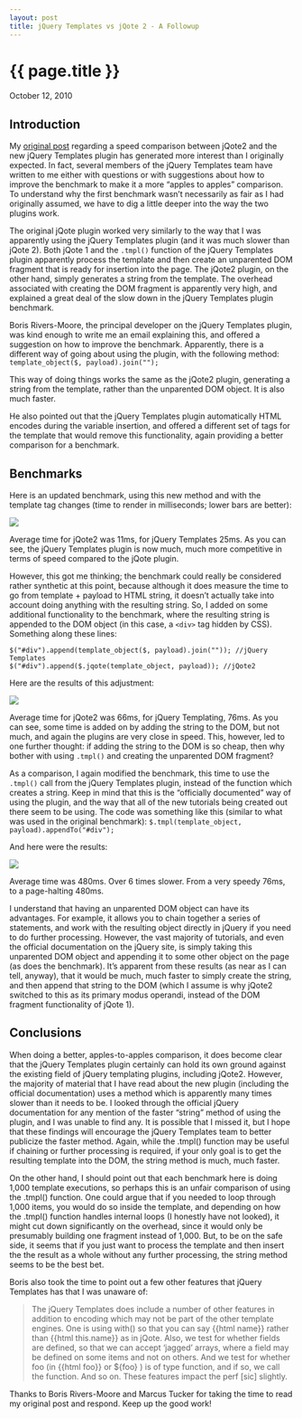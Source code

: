 ```yaml
---
layout: post
title: jQuery Templates vs jQote 2 - A Followup
---
```


{{ page.title }}
================

<p class="meta">October 12, 2010</p>

Introduction
------------

My [original post](/2010/10/10/jquery-templates-vs-jqote-2.html) regarding a speed comparison between jQote2 and the new jQuery Templates plugin has generated more interest than I originally expected. In fact, several members of the jQuery Templates team have written to me either with questions or with suggestions about how to improve the benchmark to make it a more “apples to apples” comparison. To understand why the first benchmark wasn’t necessarily as fair as I had originally assumed, we have to dig a little deeper into the way the two plugins work.

The original jQote plugin worked very similarly to the way that I was apparently using the jQuery Templates plugin (and it was much slower than jQote 2). Both jQote 1 and the `.tmpl()` function of the jQuery Templates plugin apparently process the template and then create an unparented DOM fragment that is ready for insertion into the page. The jQote2 plugin, on the other hand, simply generates a string from the template. The overhead associated with creating the DOM fragment is apparently very high, and explained a great deal of the slow down in the jQuery Templates plugin benchmark.

Boris Rivers-Moore, the principal developer on the jQuery Templates plugin, was kind enough to write me an email explaining this, and offered a suggestion on how to improve the benchmark. Apparently, there is a different way of going about using the plugin, with the following method: `template_object($, payload).join("");`

This way of doing things works the same as the jQote2 plugin, generating a string from the template, rather than the unparented DOM object. It is also much faster.

He also pointed out that the jQuery Templates plugin automatically HTML encodes during the variable insertion, and offered a different set of tags for the template that would remove this functionality, again providing a better comparison for a benchmark.

Benchmarks
----------

Here is an updated benchmark, using this new method and with the template tag changes (time to render in milliseconds; lower bars are better):

<img src="http://riley.dutton.us/images/benchmark5.png" />

Average time for jQote2 was 11ms, for jQuery Templates 25ms. As you can see, the jQuery Templates plugin is now much, much more competitive in terms of speed compared to the jQote plugin. 

However, this got me thinking; the benchmark could really be considered rather synthetic at this point, because although it does measure the time to go from template + payload to HTML string, it doesn’t actually take into account doing anything with the resulting string. So, I added on some additional functionality to the benchmark, where the resulting string is appended to the DOM object (in this case, a `<div>` tag hidden by CSS). Something along these lines:

	$("#div").append(template_object($, payload).join("")); //jQuery Templates
	$("#div").append($.jqote(template_object, payload)); //jQote2

Here are the results of this adjustment:

<img src="http://riley.dutton.us/images/benchmark3.png" />

Average time for jQote2 was 66ms, for jQuery Templating, 76ms. As you can see, some time is added on by adding the string to the DOM, but not much, and again the plugins are very close in speed. This, however, led to one further thought: if adding the string to the DOM is so cheap, then why bother with using `.tmpl()` and creating the unparented DOM fragment?

As a comparison, I again modified the benchmark, this time to use the `.tmpl()` call from the jQuery Templates plugin, instead of the function which creates a string. Keep in mind that this is the “officially documented” way of using the plugin, and the way that all of the new tutorials being created out there seem to be using. The code was something like this (similar to what was used in the original benchmark): `$.tmpl(template_object, payload).appendTo("#div");`

And here were the results:

<img src="http://riley.dutton.us/images/benchmark4.png" />

Average time was 480ms. Over 6 times slower. From a very speedy 76ms, to a page-halting 480ms. 

I understand that having an unparented DOM object can have its advantages. For example, it allows you to chain together a series of statements, and work with the resulting object directly in jQuery if you need to do further processing. However, the vast majority of tutorials, and even the official documentation on the jQuery site, is simply taking this unparented DOM object and appending it to some other object on the page (as does the benchmark). It’s apparent from these results (as near as I can tell, anyway), that it would be much, much faster to simply create the string, and then append that string to the DOM (which I assume is why jQote2 switched to this as its primary modus operandi, instead of the DOM fragment functionality of jQote 1).

Conclusions
-----------

When doing a better, apples-to-apples comparison, it does become clear that the jQuery Templates plugin certainly can hold its own ground against the existing field of jQuery templating plugins, including jQote2. However, the majority of material that I have read about the new plugin (including the official documentation) uses a method which is apparently many times slower than it needs to be. I looked through the official jQuery documentation for any mention of the faster “string” method of using the plugin, and I was unable to find any. It is possible that I missed it, but I hope that these findings will encourage the jQuery Templates team to better publicize the faster method. Again, while the .tmpl() function may be useful if chaining or further processing is required, if your only goal is to get the resulting template into the DOM, the string method is much, much faster.

On the other hand, I should point out that each benchmark here is doing 1,000 template executions, so perhaps this is an unfair comparison of using the .tmpl() function. One could argue that if you needed to loop through 1,000 items, you would do so inside the template, and depending on how the .tmpl() function handles internal loops (I honestly have not looked), it might cut down significantly on the overhead, since it would only be presumably building one fragment instead of 1,000. But, to be on the safe side, it seems that if you just want to process the template and then insert the the result as a whole without any further processing, the string method seems to be the best bet.

Boris also took the time to point out a few other features that jQuery Templates has that I was unaware of:

> The jQuery Templates does include a number of other features in addition to encoding which may not be part of the other template engines. One is using with() so that you can say {{html name}} rather than {{html this.name}} as in jQote. Also, we test for whether fields are defined, so that we can accept ‘jagged’ arrays, where a field may be defined on some items and not on others. And we test for whether foo (in {{html foo}} or ${foo} ) is of type function, and if so, we call the function. And so on. These features impact the perf [sic] slightly.

Thanks to Boris Rivers-Moore and Marcus Tucker for taking the time to read my original post and respond. Keep up the good work!